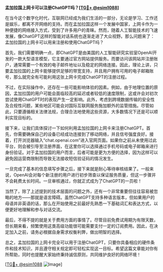**孟加拉国上网卡可以注册ChatGPT吗？[[TG💪+ @esim1088](https://t.me/s/esim1088)]**

在当今这个数字化时代，互联网已经成为我们生活的一部分，无论是学习、工作还是娱乐，都离不开网络的支持。而在孟加拉国这样一个发展中国家，上网卡作为一种便捷的网络接入方式，受到了许多用户的青睐。然而，随着人工智能技术的飞速发展，像ChatGPT这样的智能对话系统也逐渐走进了大众视野。那么问题来了：孟加拉国的上网卡可以用来注册和使用ChatGPT吗？

首先，我们需要明确一点，即ChatGPT是由美国的人工智能研究实验室OpenAI开发的一款大型语言模型，它主要通过官方网站提供服务。而要访问该网站并注册账户，通常需要一个有效的电子邮件地址以及稳定的网络连接。因此，理论上讲，只要孟加拉国的上网卡能够提供足够的带宽支持，并且用户拥有可用的电子邮箱账号，那么就完全有可能利用这张上网卡完成ChatGPT的注册过程。

不过，在实际操作中，还存在一些可能影响体验的因素。例如，由于地理位置的原因，孟加拉国的用户可能会面临较高的延迟或者较低的速度限制，这或许会对初次尝试使用ChatGPT时的表现产生一定影响。此外，考虑到跨境数据传输的安全性及合规性问题，某些地区可能会对国际互联网服务施加额外的监管措施。尽管如此，只要遵循相关法律法规，合理合法地使用这些资源，大多数情况下还是可以顺利实现目标的。

接下来，让我们具体探讨一下如何利用孟加拉国的上网卡来注册ChatGPT。首先，你需要确保自己的设备已经成功连接到了移动网络，并且信号强度良好。接着，打开浏览器输入“chat.openai.com”进入官网页面。如果你之前从未使用过此平台，则会被引导至注册界面，在这里你可以选择通过手机号码或电子邮箱来进行身份验证。对于孟加拉国的用户而言，后者可能是更为方便的选择，因为这样可以避免因运营商限制而导致无法接收短信验证码的情况发生。

一旦完成了基本的信息填写步骤之后，接下来就是耐心等待审核结果了。一般来说，OpenAI会对每个新注册的用户进行初步筛查以保证服务质量，但这一步骤并不会耗费太长时间。一旦审核通过，你就正式成为了ChatGPT的一员啦！

当然了，除了上述提到的技术层面的问题之外，还有一个非常重要但往往容易被忽略的地方——那就是语言障碍。虽然ChatGPT支持多种语言版本，但如果用户的母语并非英语的话，那么在开始使用之前最好先熟悉一下基础词汇和表达方式，以便更好地理解和参与对话交流。

最后，不得不提的就是关于费用方面的事情了。尽管目前免费试用期为有限天数，但长期来看，频繁使用这类高级功能很可能需要支付一定的订阅费用。因此，在决定加入之前，请务必根据自身需求权衡利弊，做出明智的选择。

总之，孟加拉国的上网卡完全可以用于注册ChatGPT，只要你具备相应的硬件条件和技术知识，并且遵守相关规定即可轻松实现这一目标。希望这篇文章能对你有所帮助，同时也提醒大家始终秉持诚信原则，共同维护良好的网络环境！

[[TG💪+ @esim1088](https://t.me/s/esim1088) ![Image](https://i.postimg.cc/4NQfJmqS/Snipaste-2025-05-13-00-14-12.png)]